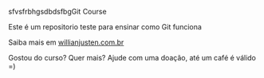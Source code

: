 sfvsfrbhgsdbdsfbgGit Course

Este é um repositorio teste para ensinar como Git funciona 

Saiba mais em [willianjusten.com.br](http://willianjusten.com.br)

Gostou do curso? Quer mais? Ajude com uma doação, até um café é válido =)
